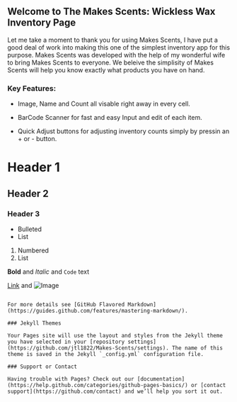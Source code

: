 ## Welcome to The Makes Scents: Wickless Wax Inventory Page

Let me take a moment to thank you for using Makes Scents, I have put a good deal of work into making this one of the simplest inventory app for this purpose. Makes Scents was developed with the help of my wonderful wife to bring Makes Scents to everyone. We beleive the simplisity of Makes Scents will help you know exactly what products you have on hand.

### Key Features:

- Image, Name and Count all visable right away in every cell.

- BarCode Scanner for fast and easy Input and edit of each item.

- Quick Adjust buttons for adjusting inventory counts simply by pressin an + or - button.


# Header 1
## Header 2
### Header 3

- Bulleted
- List

1. Numbered
2. List

**Bold** and _Italic_ and `Code` text

[Link](url) and ![Image](src)
```

For more details see [GitHub Flavored Markdown](https://guides.github.com/features/mastering-markdown/).

### Jekyll Themes

Your Pages site will use the layout and styles from the Jekyll theme you have selected in your [repository settings](https://github.com/jtl1822/Makes-Scents/settings). The name of this theme is saved in the Jekyll `_config.yml` configuration file.

### Support or Contact

Having trouble with Pages? Check out our [documentation](https://help.github.com/categories/github-pages-basics/) or [contact support](https://github.com/contact) and we’ll help you sort it out.
